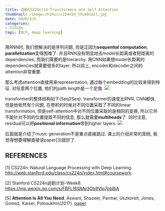 ```yaml
---
title: 追剧CS224n|14-Transformers and Self-Attention
thumbnail: /image/zhihu/cs224n14_thumbnail.jpg
date: 2020/4/6
categories: 
- CS224n
tags: [NLP, deep learning]
---
```


用RNN时, 我们想解决的是序列问题, 但是正因为**sequential computation**, **parallelization**变得困难了. 并且RNN没有明显地去model长距离或者短距离的dependencies, 而我们需要的是hierarchy. 用CNN如果想model长距离的dependencies就需要很多的layer. 所以综上, encoder和decoder之间的attention非常重要.
<!-- more -->

那么考虑attention直接用来representation, 通过每个embedding的比较来得到特征. 对任意两个位置, 他们的path length是一个定值. 
![](/image/zhihu/cs224n14_1.png)

transformer的整体结构如下(Seq2Seq). transformer的速度比RNN, CNN都快. 但是他依然有个问题, 在卷积的时候对不同位置采取了不同的linear transformation, 但是self-attention中对不同位置采取的是相同的变换, 所以它并不能针对不同的位置提取不同的信息, 那么就需要**multiheads**了. 同时注意, residual可以把**positional information**带到higher layers.
![](/image/zhihu/cs224n14_2.png)

后面就是介绍了music generation不是重点直接跳过. 课上的介绍非常的笼统, 我觉得想要理解直接读paper[3]就好了.

## REFERENCES
[1] CS224n: Natural Language Processing with Deep Learning. http://web.stanford.edu/class/cs224n/index.html#coursework.

[2] Stanford CS224n追剧计划-Week8. https://mp.weixin.qq.com/s/FBFL16QMp3Ob9VIp7pbBiA

[5] **Attention Is All You Need**. Aswani, Shazeer, Parmar, Uszkoreit,
Jones, Gomez, Kaiser, Polosukhin(2017). [paper](https://arxiv.org/pdf/1706.03762.pdf)